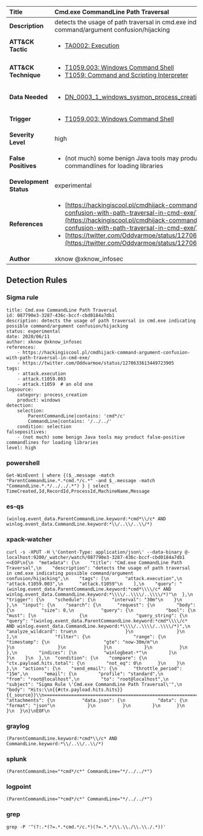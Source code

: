 | Title                    | Cmd.exe CommandLine Path Traversal       |
|:-------------------------|:------------------|
| **Description**          | detects the usage of path traversal in cmd.exe indicating possible command/argument confusion/hijacking |
| **ATT&amp;CK Tactic**    |  <ul><li>[TA0002: Execution](https://attack.mitre.org/tactics/TA0002)</li></ul>  |
| **ATT&amp;CK Technique** | <ul><li>[T1059.003: Windows Command Shell](https://attack.mitre.org/techniques/T1059.003)</li><li>[T1059: Command and Scripting Interpreter](https://attack.mitre.org/techniques/T1059)</li></ul>  |
| **Data Needed**          | <ul><li>[DN_0003_1_windows_sysmon_process_creation](../Data_Needed/DN_0003_1_windows_sysmon_process_creation.md)</li></ul>  |
| **Trigger**              | <ul><li>[T1059.003: Windows Command Shell](../Triggers/T1059.003.md)</li></ul>  |
| **Severity Level**       | high |
| **False Positives**      | <ul><li>(not much) some benign Java tools may product false-positive commandlines for loading libraries</li></ul>  |
| **Development Status**   | experimental |
| **References**           | <ul><li>[https://hackingiscool.pl/cmdhijack-command-argument-confusion-with-path-traversal-in-cmd-exe/](https://hackingiscool.pl/cmdhijack-command-argument-confusion-with-path-traversal-in-cmd-exe/)</li><li>[https://twitter.com/Oddvarmoe/status/1270633613449723905](https://twitter.com/Oddvarmoe/status/1270633613449723905)</li></ul>  |
| **Author**               | xknow @xknow_infosec |


## Detection Rules

### Sigma rule

```
title: Cmd.exe CommandLine Path Traversal
id: 087790e3-3287-436c-bccf-cbd0184a7db1
description: detects the usage of path traversal in cmd.exe indicating possible command/argument confusion/hijacking
status: experimental
date: 2020/06/11
author: xknow @xknow_infosec
references:
    - https://hackingiscool.pl/cmdhijack-command-argument-confusion-with-path-traversal-in-cmd-exe/
    - https://twitter.com/Oddvarmoe/status/1270633613449723905
tags:
    - attack.execution
    - attack.t1059.003
    - attack.t1059  # an old one
logsource:
    category: process_creation
    product: windows
detection:
    selection:
        ParentCommandLine|contains: 'cmd*/c'
        CommandLine|contains: '/../../'
    condition: selection
falsepositives:
    - (not much) some benign Java tools may product false-positive commandlines for loading libraries
level: high
```





### powershell
    
```
Get-WinEvent | where {($_.message -match "ParentCommandLine.*.*cmd.*/c.*" -and $_.message -match "CommandLine.*.*/../../.*") } | select TimeCreated,Id,RecordId,ProcessId,MachineName,Message
```


### es-qs
    
```
(winlog.event_data.ParentCommandLine.keyword:*cmd*\\/c* AND winlog.event_data.CommandLine.keyword:*\\/..\\/..\\/*)
```


### xpack-watcher
    
```
curl -s -XPUT -H \'Content-Type: application/json\' --data-binary @- localhost:9200/_watcher/watch/087790e3-3287-436c-bccf-cbd0184a7db1 <<EOF\n{\n  "metadata": {\n    "title": "Cmd.exe CommandLine Path Traversal",\n    "description": "detects the usage of path traversal in cmd.exe indicating possible command/argument confusion/hijacking",\n    "tags": [\n      "attack.execution",\n      "attack.t1059.003",\n      "attack.t1059"\n    ],\n    "query": "(winlog.event_data.ParentCommandLine.keyword:*cmd*\\\\/c* AND winlog.event_data.CommandLine.keyword:*\\\\/..\\\\/..\\\\/*)"\n  },\n  "trigger": {\n    "schedule": {\n      "interval": "30m"\n    }\n  },\n  "input": {\n    "search": {\n      "request": {\n        "body": {\n          "size": 0,\n          "query": {\n            "bool": {\n              "must": [\n                {\n                  "query_string": {\n                    "query": "(winlog.event_data.ParentCommandLine.keyword:*cmd*\\\\/c* AND winlog.event_data.CommandLine.keyword:*\\\\/..\\\\/..\\\\/*)",\n                    "analyze_wildcard": true\n                  }\n                }\n              ],\n              "filter": {\n                "range": {\n                  "timestamp": {\n                    "gte": "now-30m/m"\n                  }\n                }\n              }\n            }\n          }\n        },\n        "indices": [\n          "winlogbeat-*"\n        ]\n      }\n    }\n  },\n  "condition": {\n    "compare": {\n      "ctx.payload.hits.total": {\n        "not_eq": 0\n      }\n    }\n  },\n  "actions": {\n    "send_email": {\n      "throttle_period": "15m",\n      "email": {\n        "profile": "standard",\n        "from": "root@localhost",\n        "to": "root@localhost",\n        "subject": "Sigma Rule \'Cmd.exe CommandLine Path Traversal\'",\n        "body": "Hits:\\n{{#ctx.payload.hits.hits}}{{_source}}\\n================================================================================\\n{{/ctx.payload.hits.hits}}",\n        "attachments": {\n          "data.json": {\n            "data": {\n              "format": "json"\n            }\n          }\n        }\n      }\n    }\n  }\n}\nEOF\n
```


### graylog
    
```
(ParentCommandLine.keyword:*cmd*\\/c* AND CommandLine.keyword:*\\/..\\/..\\/*)
```


### splunk
    
```
(ParentCommandLine="*cmd*/c*" CommandLine="*/../../*")
```


### logpoint
    
```
(ParentCommandLine="*cmd*/c*" CommandLine="*/../../*")
```


### grep
    
```
grep -P '^(?:.*(?=.*.*cmd.*/c.*)(?=.*.*/\\.\\./\\.\\./.*))'
```



